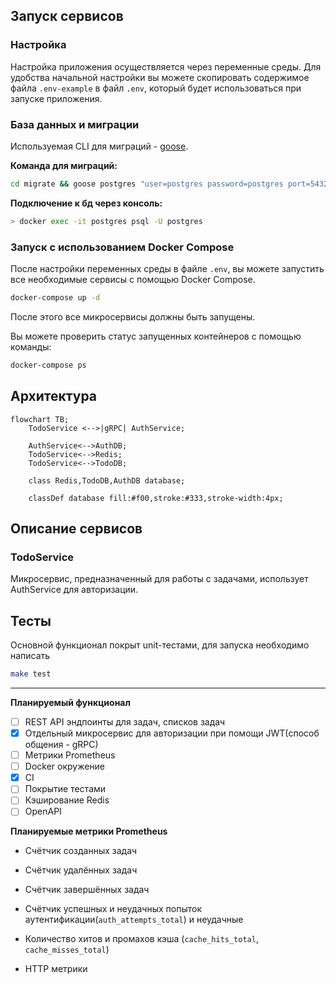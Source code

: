 ## Запуск сервисов

### Настройка
Настройка приложения осуществляется через переменные среды. 
Для удобства начальной настройки вы можете скопировать содержимое файла `.env-example` в файл `.env`, который будет использоваться при запуске приложения.

### База данных и миграции

Используемая CLI для миграций - [goose](https://github.com/pressly/goose).

**Команда для миграций:**
```bash
cd migrate && goose postgres "user=postgres password=postgres port=5432 host=localhost dbname=url_shorter sslmode=disable" up
```

**Подключение к бд через консоль:**
```bash
> docker exec -it postgres psql -U postgres
```

### Запуск с использованием Docker Compose

После настройки переменных среды в файле `.env`, вы можете запустить все необходимые сервисы с помощью Docker Compose. 
```bash
docker-compose up -d
```
После этого все микросервисы должны быть запущены.

Вы можете проверить статус запущенных контейнеров с помощью команды:
```bash
docker-compose ps
```

## Архитектура

```mermaid
flowchart TB;
    TodoService <-->|gRPC| AuthService;
    
    AuthService<-->AuthDB;
    TodoService<-->Redis;
    TodoService<-->TodoDB;
    
    class Redis,TodoDB,AuthDB database;
    
    classDef database fill:#f00,stroke:#333,stroke-width:4px;
```

## Описание сервисов

### TodoService

Микросервис, предназначенный для работы с задачами, использует AuthService для авторизации.

## Тесты

Основной функционал покрыт unit-тестами, для запуска необходимо написать
```bash
make test
```
---

**Планируемый функционал**

- [ ] REST API эндпоинты для задач, списков задач
- [X] Отдельный микросервис для авторизации при помощи JWT(способ общения - gRPC)
- [ ] Метрики Prometheus
- [ ] Docker окружение
- [X] CI 
- [ ] Покрытие тестами
- [ ] Кэширование Redis
- [ ] OpenAPI

**Планируемые метрики Prometheus**
- Счётчик созданных задач
- Счётчик удалённых задач
- Счётчик завершённых задач

- Счётчик успешных и неудачных попыток аутентификации(`auth_attempts_total`) и неудачные
- Количество хитов и промахов кэша (`cache_hits_total`, `cache_misses_total`)

- HTTP метрики